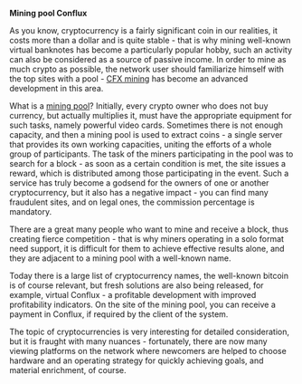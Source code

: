 <b>Mining pool Conflux</b>

As you know, cryptocurrency is a fairly significant coin in our realities, it costs more than a dollar and is quite stable - that is why mining well-known virtual banknotes has become a particularly popular hobby, such an activity can also be considered as a source of passive income. In order to mine as much crypto as possible, the network user should familiarize himself with the top sites with a pool - <a href="https://woolypooly.com/en/coin/cfx">CFX mining</a> has become an advanced development in this area.

What is a <a href="https://woolypooly.com/">mining pool</a>? Initially, every crypto owner who does not buy currency, but actually multiplies it, must have the appropriate equipment for such tasks, namely powerful video cards. Sometimes there is not enough capacity, and then a mining pool is used to extract coins - a single server that provides its own working capacities, uniting the efforts of a whole group of participants.
The task of the miners participating in the pool was to search for a block - as soon as a certain condition is met, the site issues a reward, which is distributed among those participating in the event. Such a service has truly become a godsend for the owners of one or another cryptocurrency, but it also has a negative impact - you can find many fraudulent sites, and on legal ones, the commission percentage is mandatory.

There are a great many people who want to mine and receive a block, thus creating fierce competition - that is why miners operating in a solo format need support, it is difficult for them to achieve effective results alone, and they are adjacent to a mining pool with a well-known name.

Today there is a large list of cryptocurrency names, the well-known bitcoin is of course relevant, but fresh solutions are also being released, for example, virtual Conflux - a profitable development with improved profitability indicators. On the site of the mining pool, you can receive a payment in Conflux, if required by the client of the system.

The topic of cryptocurrencies is very interesting for detailed consideration, but it is fraught with many nuances - fortunately, there are now many viewing platforms on the network where newcomers are helped to choose hardware and an operating strategy for quickly achieving goals, and material enrichment, of course.
